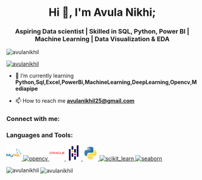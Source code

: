 <h1 align="center">Hi 👋, I'm Avula Nikhi;</h1>
<h3 align="center">Aspiring Data scientist | Skilled in SQL, Python, Power BI | Machine Learning | Data Visualization & EDA</h3>

<p align="left"> <img src="https://komarev.com/ghpvc/?username=avulanikhil&label=Profile%20views&color=0e75b6&style=flat" alt="avulanikhil" /> </p>

<p align="left"> <a href="https://github.com/ryo-ma/github-profile-trophy"><img src="https://github-profile-trophy.vercel.app/?username=avulanikhil" alt="avulanikhil" /></a> </p>

- 🌱 I’m currently learning **Python,Sql,Excel,PowerBi,MachineLearning,DeepLearning,Opencv,Mediapipe**

- 📫 How to reach me **avulanikhil25@gmail.com**

<h3 align="left">Connect with me:</h3>
<p align="left">
</p>

<h3 align="left">Languages and Tools:</h3>
<p align="left"> <a href="https://www.mysql.com/" target="_blank" rel="noreferrer"> <img src="https://raw.githubusercontent.com/devicons/devicon/master/icons/mysql/mysql-original-wordmark.svg" alt="mysql" width="40" height="40"/> </a> <a href="https://opencv.org/" target="_blank" rel="noreferrer"> <img src="https://www.vectorlogo.zone/logos/opencv/opencv-icon.svg" alt="opencv" width="40" height="40"/> </a> <a href="https://www.oracle.com/" target="_blank" rel="noreferrer"> <img src="https://raw.githubusercontent.com/devicons/devicon/master/icons/oracle/oracle-original.svg" alt="oracle" width="40" height="40"/> </a> <a href="https://pandas.pydata.org/" target="_blank" rel="noreferrer"> <img src="https://raw.githubusercontent.com/devicons/devicon/2ae2a900d2f041da66e950e4d48052658d850630/icons/pandas/pandas-original.svg" alt="pandas" width="40" height="40"/> </a> <a href="https://www.python.org" target="_blank" rel="noreferrer"> <img src="https://raw.githubusercontent.com/devicons/devicon/master/icons/python/python-original.svg" alt="python" width="40" height="40"/> </a> <a href="https://scikit-learn.org/" target="_blank" rel="noreferrer"> <img src="https://upload.wikimedia.org/wikipedia/commons/0/05/Scikit_learn_logo_small.svg" alt="scikit_learn" width="40" height="40"/> </a> <a href="https://seaborn.pydata.org/" target="_blank" rel="noreferrer"> <img src="https://seaborn.pydata.org/_images/logo-mark-lightbg.svg" alt="seaborn" width="40" height="40"/> </a> </p>

<p><img align="left" src="https://github-readme-stats.vercel.app/api/top-langs?username=avula nikhil&show_icons=true&locale=en&layout=compact" alt="avulanikhil" /></p>

<p>&nbsp;<img align="center" src="https://github-readme-stats.vercel.app/api?username=avulanikhil&show_icons=true&locale=en" alt="avulanikhil" /></p>
